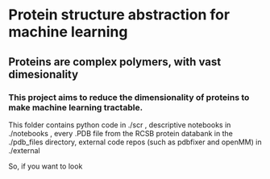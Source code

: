 # Protein structure abstraction for machine learning
## Proteins are complex polymers, with vast dimesionality
### This project aims to reduce the dimensionality of proteins to make machine learning tractable. 

This folder contains python code in ./scr , descriptive notebooks in ./notebooks , every .PDB file from the RCSB protein databank in the ./pdb_files directory, external code repos (such as pdbfixer and openMM) in ./external

So, if you want to look
